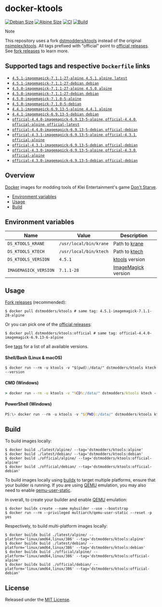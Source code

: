 # docker-ktools

[![Debian Size]](https://hub.docker.com/r/dstmodders/ktools)
[![Alpine Size]](https://hub.docker.com/r/dstmodders/ktools)
[![CI]](https://github.com/dstmodders/docker-ktools/actions/workflows/ci.yml)
[![Build]](https://github.com/dstmodders/docker-ktools/actions/workflows/build.yml)

> [!NOTE]
> This repository uses a fork [dstmodders/ktools] instead of the original
> [nsimplex/ktools]. All tags prefixed with "official" point to
> [official releases]. See [fork releases] to learn more.

## Supported tags and respective `Dockerfile` links

- [`4.5.1-imagemagick-7.1.1-27-alpine`, `4.5.1`, `alpine`, `latest`](https://github.com/dstmodders/docker-ktools/blob/93d8fae0588c2e1075c8cdff365daf191c1e6201/latest/alpine/Dockerfile)
- [`4.5.1-imagemagick-7.1.1-27-debian`, `debian`](https://github.com/dstmodders/docker-ktools/blob/93d8fae0588c2e1075c8cdff365daf191c1e6201/latest/debian/Dockerfile)
- [`4.5.0-imagemagick-7.1.1-27-alpine`, `4.5.0`, `alpine`](https://github.com/dstmodders/docker-ktools/blob/93d8fae0588c2e1075c8cdff365daf191c1e6201/latest/alpine/Dockerfile)
- [`4.5.0-imagemagick-7.1.1-27-debian`, `debian`](https://github.com/dstmodders/docker-ktools/blob/93d8fae0588c2e1075c8cdff365daf191c1e6201/latest/debian/Dockerfile)
- [`4.5.0-imagemagick-7.1.0-5-alpine`](https://github.com/dstmodders/docker-ktools/blob/ef2d40c3fc2e675ca492371e0e539f13449a1846/latest/alpine/Dockerfile)
- [`4.5.0-imagemagick-7.1.0-5-debian`](https://github.com/dstmodders/docker-ktools/blob/ef2d40c3fc2e675ca492371e0e539f13449a1846/latest/debian/Dockerfile)
- [`4.4.1-imagemagick-6.9.13-5-alpine`, `4.4.1`, `alpine`](https://github.com/dstmodders/docker-ktools/blob/93d8fae0588c2e1075c8cdff365daf191c1e6201/latest/alpine/Dockerfile)
- [`4.4.1-imagemagick-6.9.13-5-debian`, `debian`](https://github.com/dstmodders/docker-ktools/blob/93d8fae0588c2e1075c8cdff365daf191c1e6201/latest/debian/Dockerfile)
- [`official-4.4.0-imagemagick-6.9.13-5-alpine`, `official-4.4.0`, `official-alpine`, `official-latest`](https://github.com/dstmodders/docker-ktools/blob/93d8fae0588c2e1075c8cdff365daf191c1e6201/official/alpine/Dockerfile)
- [`official-4.4.0-imagemagick-6.9.13-5-debian`, `official-debian`](https://github.com/dstmodders/docker-ktools/blob/93d8fae0588c2e1075c8cdff365daf191c1e6201/official/debian/Dockerfile)
- [`official-4.3.1-imagemagick-6.9.13-5-alpine`, `official-4.3.1`, `official-alpine`](https://github.com/dstmodders/docker-ktools/blob/93d8fae0588c2e1075c8cdff365daf191c1e6201/official/alpine/Dockerfile)
- [`official-4.3.1-imagemagick-6.9.13-5-debian`, `official-debian`](https://github.com/dstmodders/docker-ktools/blob/93d8fae0588c2e1075c8cdff365daf191c1e6201/official/debian/Dockerfile)
- [`official-4.3.0-imagemagick-6.9.13-5-alpine`, `official-4.3.0`, `official-alpine`](https://github.com/dstmodders/docker-ktools/blob/93d8fae0588c2e1075c8cdff365daf191c1e6201/official/alpine/Dockerfile)
- [`official-4.3.0-imagemagick-6.9.13-5-debian`, `official-debian`](https://github.com/dstmodders/docker-ktools/blob/93d8fae0588c2e1075c8cdff365daf191c1e6201/official/debian/Dockerfile)

## Overview

[Docker] images for modding tools of Klei Entertainment's game
[Don't Starve].

- [Environment variables](#environment-variables)
- [Usage](#usage)
- [Build](#build)

## Environment variables

| Name                  | Value                  | Description           |
| --------------------- | ---------------------- | --------------------- |
| `DS_KTOOLS_KRANE`     | `/usr/local/bin/krane` | Path to [krane]       |
| `DS_KTOOLS_KTECH`     | `/usr/local/bin/ktech` | Path to [ktech]       |
| `DS_KTOOLS_VERSION`   | `4.5.1`                | [ktools] version      |
| `IMAGEMAGICK_VERSION` | `7.1.1-28`             | [ImageMagick] version |

## Usage

[Fork releases] (recommended):

```shell
$ docker pull dstmodders/ktools # same tag: 4.5.1-imagemagick-7.1.1-28-alpine
```

Or you can pick one of the [official releases]:

```shell
$ docker pull dstmodders/ktools:official # same tag: official-4.4.0-imagemagick-6.9.13-6-alpine
```

See [tags] for a list of all available versions.

#### Shell/Bash (Linux & macOS)

```shell
$ docker run --rm -u ktools -v "$(pwd):/data/" dstmodders/ktools ktech --version
```

#### CMD (Windows)

```cmd
> docker run --rm -u ktools -v "%CD%:/data/" dstmodders/ktools ktech --version
```

#### PowerShell (Windows)

```powershell
PS:\> docker run --rm -u ktools -v "${PWD}:/data/" dstmodders/ktools ktech --version
```

## Build

To build images locally:

```shell
$ docker build ./latest/alpine/ --tag='dstmodders/ktools:alpine'
$ docker build ./latest/debian/ --tag='dstmodders/ktools:debian'
$ docker build ./official/alpine/ --tag='dstmodders/ktools:official-alpine'
$ docker build ./official/debian/ --tag='dstmodders/ktools:official-debian'
```

To build images locally using [buildx] to target multiple platforms, ensure that
your builder is running. If you are using [QEMU] emulation, you may also need to
enable [qemu-user-static].

In overall, to create your builder and enable [QEMU] emulation:

```shell
$ docker buildx create --name mybuilder --use --bootstrap
$ docker run --rm --privileged multiarch/qemu-user-static --reset -p yes
```

Respectively, to build multi-platform images locally:

```shell
$ docker buildx build ./latest/alpine/ --platform='linux/amd64,linux/386' --tag='dstmodders/ktools:alpine'
$ docker buildx build ./latest/debian/ --platform='linux/amd64,linux/386' --tag='dstmodders/ktools:debian'
$ docker buildx build ./official/alpine/ --platform='linux/amd64,linux/386' --tag='dstmodders/ktools:official-alpine'
$ docker buildx build ./official/debian/ --platform='linux/amd64,linux/386' --tag='dstmodders/ktools:official-debian'
```

## License

Released under the [MIT License](https://opensource.org/licenses/MIT).

[@nsimplex]: https://github.com/nsimplex
[alpine size]: https://img.shields.io/docker/image-size/dstmodders/ktools/alpine?label=alpine%20size&logo=docker
[build]: https://img.shields.io/github/actions/workflow/status/dstmodders/docker-ktools/build.yml?branch=main&label=build&logo=github
[buildx]: https://github.com/docker/buildx
[ci]: https://img.shields.io/github/actions/workflow/status/dstmodders/docker-ktools/ci.yml?branch=main&label=ci&logo=github
[debian size]: https://img.shields.io/docker/image-size/dstmodders/ktools/debian?label=debian%20size&logo=docker
[docker]: https://www.docker.com/
[don't starve]: https://www.klei.com/games/dont-starve
[dstmodders/ktools]: https://github.com/dstmodders/ktools
[fork releases]: https://github.com/dstmodders/ktools/releases
[gcc]: https://gcc.gnu.org/
[imagemagick]: https://imagemagick.org/index.php
[krane]: https://github.com/nsimplex/ktools#krane
[ktech]: https://github.com/nsimplex/ktools#ktech
[ktools]: https://github.com/nsimplex/ktools
[latest state]: https://github.com/nsimplex/ktools/tree/a1d1362bdb2b9aa9146d7177fbf0e351eab414ba
[nsimplex/ktools]: https://github.com/nsimplex/ktools
[official releases]: https://github.com/nsimplex/ktools/releases
[official]: https://github.com/nsimplex/ktools/releases
[qemu-user-static]: https://github.com/multiarch/qemu-user-static
[qemu]: https://www.qemu.org/
[tags]: https://hub.docker.com/r/dstmodders/ktools/tags
[v4.4.0]: https://github.com/dstmodders/ktools/releases/tag/4.4.0
[v4.4.1]: https://github.com/dstmodders/ktools/releases/tag/v4.4.1
